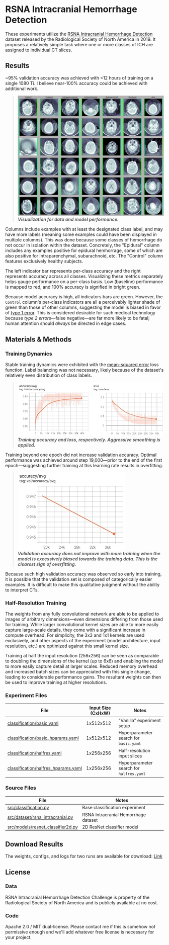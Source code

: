 # RSNA Intracranial Hemorrhage Detection

These experiments utilize the [RSNA Intracranial Hemorrhage Detection](https://www.rsna.org/education/ai-resources-and-training/ai-image-challenge/rsna-intracranial-hemorrhage-detection-challenge-2019) dataset released by the Radiological Society of North America in 2019. It proposes a relatively simple task where one or more classes of ICH are assigned to individual CT slices. 

## Results
~95% validation accuracy was achieved with <12 hours of training on a single 1080 Ti. I believe near-100% accuracy could be achieved with additional work.

> ![](images/RSNA_HalfRes_classifier2d_20000.jpg)  
***Visualization for data and model performance.***

Columns include examples with at least the designated class label, and may have more labels (meaning some examples could have been displayed in multiple columns). This was done because some classes of hemorrhage do not occur in isolation within the dataset. Concretely, the "Epidural" column includes any examples positive for epidural hemhorrage, some of which are also positive for intraparenchymal, subarachnoid, etc. The "Control" column features exclusively healthy subjects.

The left indicator bar represents per-class accuracy and the right represents accuracy across all classes. Visualizing these metrics separately helps gauge performance on a per-class basis. Low (baseline) performance is mapped to red, and 100% accuracy is signified in bright green.

Because model accuracy is high, all indicators bars are green. However, the `Control` column's per-class indicators are all a perceivably lighter shade of green than those of other columns, suggesting the model is biased in favor of [type 1 error](https://en.wikipedia.org/wiki/Type_I_and_type_II_errors). This is considered desirable for such medical technology because *type 2 errors*—false negative—are far more likely to be fatal; human attention should *always* be directed in edge cases.

## Materials & Methods
### Training Dynamics
Stable training dynamics were exhibited with the [mean-squared error](https://en.wikipedia.org/wiki/Mean_squared_error) loss function. Label balancing was not necessary, likely because of the dataset's relatively even distribution of class labels.

> ![training tensorboard](images/training-dynamics.jpg)  
***Training accuracy and loss, respectively. Aggressive smoothing is applied.***

Training beyond one epoch did not increase validation accuracy. Optimal performance was achieved around step 19,000—prior to the end of the first epoch—suggesting further training at this learning rate results in overfitting.

> ![overfitting tensorboard](images/overfitting.jpg)  
***Validation accuracy does not improve with more training when the model is excessively biased towards the training data. This is the clearest sign of overfitting.***

Because such high validation accuracy was observed so early into training, it is possible that the validation set is composed of categorically easier examples. It is difficult to make this qualitative judgment without the ability to interpret CTs.

### Half-Resolution Training
The weights from any fully convolutional network are able to be applied to images of arbitrary dimensions—even dimensions differing from those used for training. While larger convolutional kernel sizes are able to more easily capture large-scale details, they come with a significant increase in compute overhead. For simplicity, the 3x3 and 1x1 kernels are used exclusively, and other aspects of the experiment (model architecture, input resolution, etc.) are optimized against this small kernel size.

Training at half the input resolution (256x256) can be seen as comparable to doubling the dimensions of the kernel (up to 6x6) and enabling the model to more easily capture detail at larger scales. Reduced memory overhead and increased batch sizes can be appreciated with this single change, leading to considerable performance gains. The resultant weights can then be used to improve training at higher resolutions.

### Experiment Files
| File                                                                     | Input Size (CxHxW) | Notes
| ------------------------------------------------------------------------ | ------------------ | ------
| [classification/basic.yaml](classification/basic.yaml)                   | 1x512x512          | "Vanilla" experiment setup
| [classification/basic_hparams.yaml](classification/basic_hparams.yaml)   | 1x512x512          | Hyperparameter search for `basic.yaml`
| [classification/halfres.yaml](classification/halfres.yaml)               | 1x256x256          | Half-resolution input slices
| [classification/halfres_hparams.yaml](classification/basic_hparams.yaml) | 1x256x256          | Hyperparameter search for `halfres.yaml`

### Source Files
| File                                                                     | Notes
| ------------------------------------------------------------------------ | ----- 
| [src/classification.py](/src/classification.py)                          | Base classification experiment
| [src/dataset/rsna_intracranial.py](/src/dataset/rsna_intracranial.py)    | RSNA Intracranial Hemorrhage dataset
| [src/models/resnet_classifier2d.py](/src/models/resnet_classifier2d.py)  | 2D ResNet classifier model

## Download Results
The weights, configs, and logs for two runs are available for download: [Link](https://nyc3.digitaloceanspaces.com/rsna-ich/results/RSNA_HalfRes.zip)

## License
### Data
RSNA Intracranial Hemorrhage Detection Challenge is property of the Radiological Society of North America and is publicly available at no cost.  

### Code
Apache 2.0 / MIT dual-license. Please contact me if this is somehow not permissive enough and we'll add whatever free license is necessary for your project.


